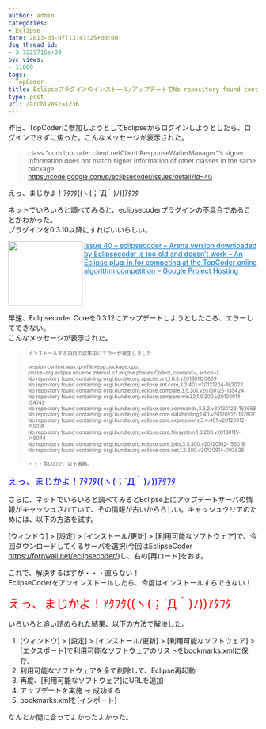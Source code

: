 ```yaml
---
author: admin
categories:
- Eclipse
date: 2013-03-07T13:43:25+00:00
dsq_thread_id:
- 3.7229716e+09
pvc_views:
- 11860
tags:
- TopCoder
title: Eclipseプラグインのインストール/アップデートでNo repository found containingが出てあたふたする場合の解決方法
type: post
url: /archives/=1236
---
```


昨日、TopCoderに参加しようとしてEclipseからログインしようとしたら、ログインできずに焦った。こんなメッセージが表示された。

> <font size="2">class "com.topcoder.client.netClient.ResponseWaiterManager"&#8217;s signer information does not match signer information of other classes in the same package <br />https://code.google.com/p/eclipsecoder/issues/detail?id=40</font>

えっ、まじかよ！ｱﾀﾌﾀ((ヽ(；´Д｀)ﾉ))ｱﾀﾌﾀ

ネットでいろいろと調べてみると、eclipsecoderプラグインの不具合であることがわかった。   
プラグインを0.3.10以降にすればいいらしい。

<a href="https://code.google.com/p/eclipsecoder/issues/detail?id=40" target="_blank"><img class="alignleft" border="0" alt="" align="left" src="https://capture.heartrails.com/150x130/shadow?https://code.google.com/p/eclipsecoder/issues/detail?id=40" width="150" height="130" /></a> <a style="color: #0070c5" href="https://code.google.com/p/eclipsecoder/issues/detail?id=40" target="_blank">Issue 40 &#8211; eclipsecoder &#8211; Arena version downloaded by Eclipsecoder is too old and doesn&#8217;t work &#8211; An Eclipse plug-in for competing at the TopCoder online algorithm competition &#8211; Google Project Hosting</a>    <img border="0" alt="" src="https://b.hatena.ne.jp/entry/image/https://code.google.com/p/eclipsecoder/issues/detail?id=40" /><br style="clear: both" />

早速、Eclipsecoder Coreを0.3.12にアップデートしようとしたころ、エラーしてできない。   
こんなメッセージが表示された。

> <font size="1">インストールする項目の収集中にエラーが発生しました</font>
> 
> <font size="1">session context was:(profile=epp.package.cpp, phase=org.eclipse.equinox.internal.p2.engine.phases.Collect, operand=, action=). <br />No repository found containing: osgi.bundle,org.apache.ant,1.8.3.v201301120609 <br />No repository found containing: osgi.bundle,org.eclipse.ant.core,3.2.401.v20121204-162022 <br />No repository found containing: osgi.bundle,org.eclipse.compare,3.5.301.v20130125-135424 <br />No repository found containing: osgi.bundle,org.eclipse.compare.win32,1.0.200.v20120914-154749 <br />No repository found containing: osgi.bundle,org.eclipse.core.commands,3.6.2.v20130123-162658 <br />No repository found containing: osgi.bundle,org.eclipse.core.databinding,1.4.1.v20120912-132807 <br />No repository found containing: osgi.bundle,org.eclipse.core.expressions,3.4.401.v20120912-155018 <br />No repository found containing: osgi.bundle,org.eclipse.core.filesystem,1.3.200.v20130115-145044 <br />No repository found containing: osgi.bundle,org.eclipse.core.jobs,3.5.300.v20120912-155018 <br />No repository found containing: osgi.bundle,org.eclipse.core.net,1.2.200.v20120914-093638</font>
> 
> <font size="1">・・・長いので、以下省略。</font>

<font color="#0000ff" size="4">えっ、まじかよ！ｱﾀﾌﾀ((ヽ(；´Д｀)ﾉ))ｱﾀﾌﾀ</font>

さらに、ネットでいろいろと調べてみるとEclipse上にアップデートサーバの情報がキャッシュされていて、その情報が古いかららしい。キャッシュクリアのためには、以下の方法を試す。

[ウィンドウ] > [設定] > [インストール/更新] > [利用可能なソフトウェア]で、今回ダウンロードしてくるサーバを選択(今回はEclipseCoder <https://fornwall.net/eclipsecoder/>)し、右の[再ロード]をおす。

これで、解決するはずが・・・直らない！   
EclipseCoderをアンインストールしたら、今度はインストールすらできない！

<font color="#ff0000" size="5">えっ、まじかよ！ｱﾀﾌﾀ((ヽ(；´Д｀)ﾉ))ｱﾀﾌﾀ</font>

いろいろと追い詰められた結果、以下の方法で解決した。 

  1. [ウィンドウ] > [設定] > [インストール/更新] > [利用可能なソフトウェア] > [エクスポート]で利用可能なソフトウェアのリストをbookmarks.xmlに保存。 
  2. 利用可能なソフトウェアを全て削除して、Eclipse再起動 
  3. 再度、[利用可能なソフトウェア]にURLを追加 
  4. アップデートを実施 -> 成功する 
  5. bookmarks.xmlを[インポート] 

なんとか間に合ってよかったよかった。